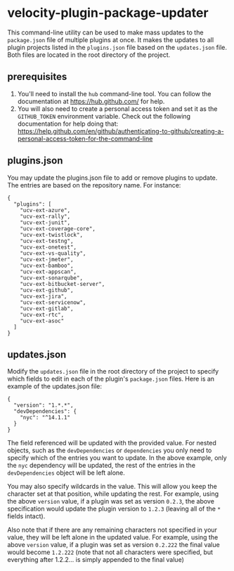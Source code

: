 # velocity-plugin-package-updater
This command-line utility can be used to make mass updates to the `package.json` file of multiple plugins at once. It makes the updates to all plugin projects listed in the `plugins.json` file based on the `updates.json` file. Both files are located in the root directory of the project.

## prerequisites
1. You'll need to install the `hub` command-line tool. You can follow the documentation at https://hub.github.com/ for help.
2. You will also need to create a personal access token and set it as the `GITHUB_TOKEN` environment variable. Check out the following documentation for help doing that: https://help.github.com/en/github/authenticating-to-github/creating-a-personal-access-token-for-the-command-line

## plugins.json
You may update the plugins.json file to add or remove plugins to update. The entries are based on the repository name. For instance:
```
{
  "plugins": [
    "ucv-ext-azure",
    "ucv-ext-rally",
    "ucv-ext-junit",
    "ucv-ext-coverage-core",
    "ucv-ext-twistlock",
    "ucv-ext-testng",
    "ucv-ext-onetest",
    "ucv-ext-vs-quality",
    "ucv-ext-jmeter",
    "ucv-ext-bamboo",
    "ucv-ext-appscan",
    "ucv-ext-sonarqube",
    "ucv-ext-bitbucket-server",
    "ucv-ext-github",
    "ucv-ext-jira",
    "ucv-ext-servicenow",
    "ucv-ext-gitlab",
    "ucv-ext-rtc",
    "ucv-ext-asoc"
  ]
}
```

## updates.json
Modify the `updates.json` file in the root directory of the project to specify which fields to edit in each of the plugin's `package.json` files. Here is an example of the updates.json file:
```
{
  "version": "1.*.*",
  "devDependencies": {
    "nyc": "^14.1.1"
  }
}
```

The field referenced will be updated with the provided value. For nested objects, such as the `devDependencies` or `dependencies` you only need to specify which of the entries you want to update. In the above example, only the `nyc` dependency will be updated, the rest of the entries in the `devDependencies` object will be left alone.

You may also specify wildcards in the value. This will allow you keep the character set at that position, while updating the rest. For example, using the above `version` value, if a plugin was set as version `0.2.3`, the above specification would update the plugin version to `1.2.3` (leaving all of the `*` fields intact).

Also note that if there are any remaining characters not specified in your value, they will be left alone in the updated value. For example, using the above `version` value, if a plugin was set as version `0.2.222` the final value would become `1.2.222` (note that not all characters were specified, but everything after 1.2.2... is simply appended to the final value)